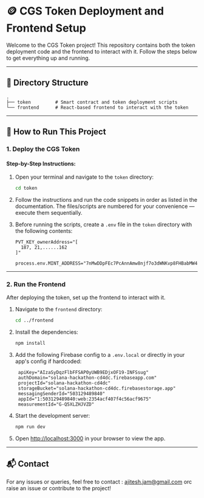 # 🪙 CGS Token Deployment and Frontend Setup

Welcome to the CGS Token project! This repository contains both the token deployment code and the frontend to interact with it. Follow the steps below to get everything up and running.

---

## 📁 Directory Structure

```
.
├── token         # Smart contract and token deployment scripts
└── frontend      # React-based frontend to interact with the token
```

---

## 🚀 How to Run This Project

### 1. Deploy the CGS Token

#### Step-by-Step Instructions:

1. Open your terminal and navigate to the `token` directory:

   ```bash
   cd token
   ```

2. Follow the instructions and run the code snippets in order as listed in the documentation. The files/scripts are numbered for your convenience — execute them sequentially.

3. Before running the scripts, create a `.env` file in the `token` directory with the following contents:

   ```env
   PVT_KEY_ownerAddress="[
     187, 21,......162
   ]"

   process.env.MINT_ADDRESS="7nMwDDpFEc7PcAnnAmw8njf7o3dWNKvp8FHBabMW455q"
   ```

---

### 2. Run the Frontend

After deploying the token, set up the frontend to interact with it.

1. Navigate to the `frontend` directory:

   ```bash
   cd ../frontend
   ```

2. Install the dependencies:

   ```bash
   npm install
   ```

3. Add the following Firebase config to a `.env.local` or directly in your app's config if hardcoded:

   ```env
    apiKey="AIzaSyDqzFlbFFSAP0yUWB9EDjxOF19-INFSsug"
    authDomain="solana-hackathon-cd4dc.firebaseapp.com"
    projectId="solana-hackathon-cd4dc"
    storageBucket="solana-hackathon-cd4dc.firebasestorage.app"
    messagingSenderId="503129489840"
    appId="1:503129489840:web:2354acf407f4c56acf9675"
    measurementId="G-Q5XLZHJVZD"
   ```

4. Start the development server:

   ```bash
   npm run dev
   ```

5. Open [http://localhost:3000](http://localhost:3000) in your browser to view the app.

---

## 📬 Contact

For any issues or queries, feel free  to contact : ajitesh.jam@gmail.com orc raise an issue or contribute to the project! 

